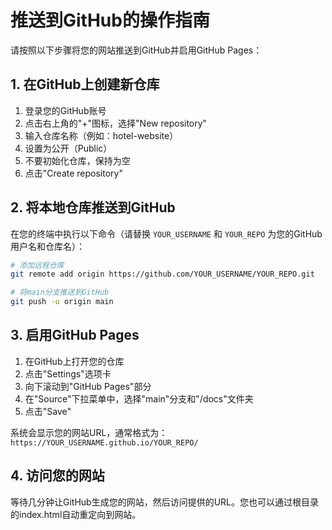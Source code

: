 # 推送到GitHub的操作指南

请按照以下步骤将您的网站推送到GitHub并启用GitHub Pages：

## 1. 在GitHub上创建新仓库

1. 登录您的GitHub账号
2. 点击右上角的"+"图标，选择"New repository"
3. 输入仓库名称（例如：hotel-website）
4. 设置为公开（Public）
5. 不要初始化仓库，保持为空
6. 点击"Create repository"

## 2. 将本地仓库推送到GitHub

在您的终端中执行以下命令（请替换 `YOUR_USERNAME` 和 `YOUR_REPO` 为您的GitHub用户名和仓库名）：

```bash
# 添加远程仓库
git remote add origin https://github.com/YOUR_USERNAME/YOUR_REPO.git

# 将main分支推送到GitHub
git push -u origin main
```

## 3. 启用GitHub Pages

1. 在GitHub上打开您的仓库
2. 点击"Settings"选项卡
3. 向下滚动到"GitHub Pages"部分
4. 在"Source"下拉菜单中，选择"main"分支和"/docs"文件夹
5. 点击"Save"

系统会显示您的网站URL，通常格式为：`https://YOUR_USERNAME.github.io/YOUR_REPO/`

## 4. 访问您的网站

等待几分钟让GitHub生成您的网站，然后访问提供的URL。您也可以通过根目录的index.html自动重定向到网站。 